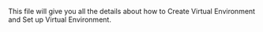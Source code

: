 This file will give you all the details about how to Create Virtual Environment and Set up Virtual Environment.

